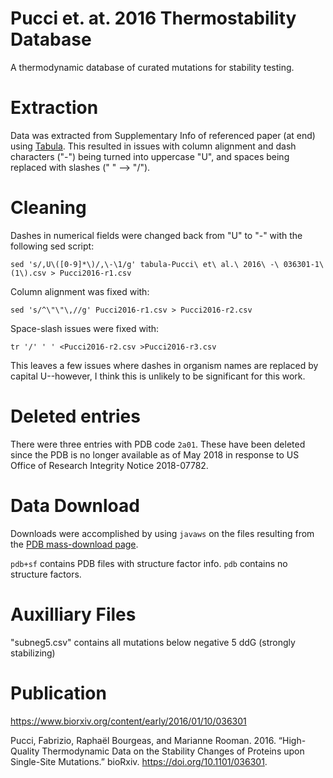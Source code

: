 Pucci et. at. 2016 Thermostability Database
============================================

A thermodynamic database of curated mutations for stability testing.

# Extraction

Data was extracted from Supplementary Info of referenced paper (at end) using
[Tabula](https://tabula.technology/). This resulted in issues with column
alignment and dash characters ("-") being turned into uppercase "U", and spaces
being replaced with slashes (" " --> "/").

# Cleaning

Dashes in numerical fields were changed back from "U" to "-" with the following
sed script:

```
sed 's/,U\([0-9]*\)/,\-\1/g' tabula-Pucci\ et\ al.\ 2016\ -\ 036301-1\(1\).csv > Pucci2016-r1.csv
```

Column alignment was fixed with:

```
sed 's/^\"\"\,//g' Pucci2016-r1.csv > Pucci2016-r2.csv
```

Space-slash issues were fixed with:

```
tr '/' ' ' <Pucci2016-r2.csv >Pucci2016-r3.csv
```

This leaves a few issues where dashes in organism names are replaced by capital
U--however, I think this is unlikely to be significant for this work.

# Deleted entries

There were three entries with PDB code `2a01`. These have been deleted since the
PDB is no longer available as of May 2018 in response to
US Office of Research Integrity Notice 2018-07782.

# Data Download

Downloads were accomplished by using `javaws` on the files resulting from the
[PDB mass-download page](https://www.rcsb.org/pages/download_features).

`pdb+sf` contains PDB files with structure factor info. `pdb` contains no
structure factors.

# Auxilliary Files
"subneg5.csv" contains all mutations below negative 5 ddG (strongly stabilizing)

# Publication

https://www.biorxiv.org/content/early/2016/01/10/036301

Pucci, Fabrizio, Raphaël Bourgeas, and Marianne Rooman. 2016. “High-Quality
Thermodynamic Data on the Stability Changes of Proteins upon Single-Site
Mutations.” bioRxiv. https://doi.org/10.1101/036301.
